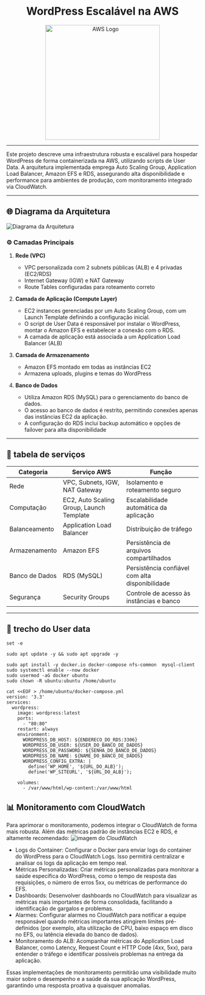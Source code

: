 <h1 align="center" >WordPress Escalável na AWS </h1>
<p align="center">
  <img src="https://logo.svgcdn.com/l/aws.svg" alt="AWS Logo" width="300">
</p>

---

Este projeto descreve uma infraestrutura robusta e escalável para hospedar WordPress de forma containerizada na AWS, utilizando scripts de User Data. A arquitetura implementada emprega Auto Scaling Group, Application Load Balancer, Amazon EFS e RDS, assegurando alta disponibilidade e performance para ambientes de produção, com monitoramento integrado via CloudWatch.

---

## 🌐 Diagrama da Arquitetura

![Diagrama da Arquitetura](documents/worpress.drawio)


### ⚙️ Camadas Principais

1. **Rede (VPC)**
   - VPC personalizada com 2 subnets públicas (ALB) e 4 privadas (EC2/RDS)
   - Internet Gateway (IGW) e NAT Gateway
   - Route Tables configuradas para roteamento correto

2. **Camada de Aplicação (Compute Layer)**
   - EC2 instances gerenciadas por um Auto Scaling Group, com um Launch Template definindo a configuração inicial.
   - O script de User Data é responsável por instalar o WordPress, montar o Amazon EFS e estabelecer a conexão com o RDS.
   - A camada de aplicação está associada a um Application Load Balancer (ALB) 

3. **Camada de Armazenamento**
   - Amazon EFS montado em todas as instâncias EC2
   - Armazena uploads, plugins e temas do WordPress

4. **Banco de Dados**
   - Utiliza Amazon RDS (MySQL) para o gerenciamento do banco de dados.
   - O acesso ao banco de dados é restrito, permitindo conexões apenas das instâncias EC2 da aplicação.
   - A configuração do RDS inclui backup automático e opções de failover para alta disponibilidade

---

## 📑 tabela de serviços 

| Categoria      | Serviço AWS                              | Função                                          |
| -------------- | ---------------------------------------- | ----------------------------------------------- |
| Rede           | VPC, Subnets, IGW, NAT Gateway           | Isolamento e roteamento seguro                  |
| Computação     | EC2, Auto Scaling Group, Launch Template | Escalabilidade automática da aplicação          |
| Balanceamento  | Application Load Balancer                | Distribuição de tráfego                         |
| Armazenamento  | Amazon EFS                               | Persistência de arquivos compartilhados         |
| Banco de Dados | RDS (MySQL)                              | Persistência confiável com alta disponibilidade |
| Segurança      | Security Groups                          | Controle de acesso às instâncias e banco        |

---

## 🔧 trecho do User data 
```
set -e 

sudo apt update -y && sudo apt upgrade -y 

sudo apt install -y docker.io docker-compose nfs-common  mysql-client
sudo systemctl enable --now docker
sudo usermod -aG docker ubuntu
sudo chown -R ubuntu:ubuntu /home/ubuntu

cat <<EOF > /home/ubuntu/docker-compose.yml
version: '3.3'
services:
  wordpress:
    image: wordpress:latest
    ports:
      - "80:80"
    restart: always
    environment:
      WORDPRESS_DB_HOST: ${ENDERECO_DO_RDS:3306}
      WORDPRESS_DB_USER: ${USER_DO_BANCO_DE_DADOS}
      WORDPRESS_DB_PASSWORD: ${SENHA_DO_BANCO_DE_DADOS}
      WORDPRESS_DB_NAME: ${NAME_DO_BANCO_DE_DADOS}
      WORDPRESS_CONFIG_EXTRA: |
        define('WP_HOME', '${URL_DO_ALB}');
        define('WP_SITEURL', '${URL_DO_ALB}');

    volumes:
      - /var/www/html/wp-content:/var/www/html 

```


## 📊 Monitoramento com CloudWatch
Para aprimorar o monitoramento, podemos integrar o CloudWatch de forma mais robusta. Além das métricas padrão de instâncias EC2 e RDS, é altamente recomendado:
   ![imagem do CloudWatch](documents/)

   - Logs do Container: Configurar o Docker para enviar logs do container do WordPress para o CloudWatch Logs. Isso permitirá centralizar e analisar os logs da aplicação em tempo real.
   - Métricas Personalizadas: Criar métricas personalizadas para monitorar a saúde específica do WordPress, como o tempo de resposta das requisições, o número de erros 5xx, ou métricas de performance do EFS.
   - Dashboards: Desenvolver dashboards no CloudWatch para visualizar as métricas mais importantes de forma consolidada, facilitando a identificação de gargalos e problemas.
   - Alarmes: Configurar alarmes no CloudWatch para notificar a equipe responsável quando métricas importantes atingirem limites pré-definidos (por exemplo, alta utilização de CPU, baixo espaço em disco no EFS, ou latência elevada do banco de dados).
   - Monitoramento do ALB: Acompanhar métricas do Application Load Balancer, como Latency, Request Count e HTTP Code (4xx, 5xx), para entender o tráfego e identificar possíveis problemas na entrega da aplicação.

Essas implementações de monitoramento permitirão uma visibilidade muito maior sobre o desempenho e a saúde da sua aplicação WordPress, garantindo uma resposta proativa a quaisquer anomalias.










